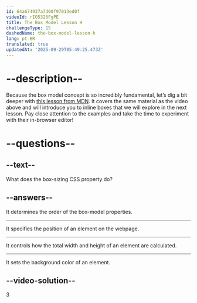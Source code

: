 ```yaml
---
id: 64a674937a7d00f97013ed0f
videoId: rIO5326FgPE
title: The Box Model Lesson H
challengeType: 15
dashedName: the-box-model-lesson-h
lang: pt-BR
translated: true
updatedAt: '2025-09-29T05:49:25.473Z'
---
```

 
# --description--

Because the box model concept is so incredibly fundamental, let’s dig a bit deeper with <a href="https://developer.mozilla.org/en-US/docs/Learn/CSS/Building_blocks/The_box_model#what_is_the_css_box_model" target="_blank">this lesson from MDN</a>. It covers the same material as the video above and will introduce you to inline boxes that we will explore in the next lesson. Pay close attention to the examples and take the time to experiment with their in-browser editor!

# --questions--

## --text--

What does the box-sizing CSS property do?

## --answers--

It determines the order of the box-model properties.

---

It specifies the position of an element on the webpage.

---

It controls how the total width and height of an element are calculated.

---

It sets the background color of an element.


## --video-solution--

3
